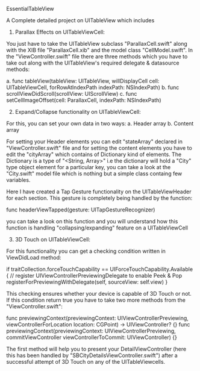 EssentialTableView

A Complete detailed project on UITableView which includes

1. Parallax Effects on UITableViewCell: 

You just have to take the UITableView subclass "ParallaxCell.swift" along with the XIB file "ParallaxCell.xib" and the
model class "CellModel.swift". In the "ViewController.swift" file there are three methods which you have to take out along
with the UITableView's required delegate & datasource methods:

a. func tableView(tableView: UITableView, willDisplayCell cell: UITableViewCell, forRowAtIndexPath indexPath: NSIndexPath)
b. func scrollViewDidScroll(scrollView: UIScrollView)
c. func setCellImageOffset(cell: ParallaxCell, indexPath: NSIndexPath)



2. Expand/Collapse functionality on UITableViewCell:

For this, you can set your own data in two ways:
a. Header array
b. Content array

For setting your Header elements you can edit "stateArray" declared in "ViewController.swift" file and for setting
the content elements you have to edit the "cityArray" which contains of Dictionary kind of elements.
The Dictionary is a type of "<String, Array<City>>" i.e the dictionary will hold a "City" type object element for a 
particular key, you can take a look at the "City.swift" model file which is nothing but a simple class containg few variables.

Here I have created a Tap Gesture functionality on the UITableViewHeader for each section.
This gesture is completely being handled by the function:

func headerViewTapped(gesture: UITapGestureRecognizer)

you can take a look on this function and you will understand how this function is handling "collapsing/expanding" feature
on a UITableViewCell



3. 3D Touch on UITableViewCell:

For this functionality you can get a checking condition written in ViewDidLoad method:

if traitCollection.forceTouchCapability == UIForceTouchCapability.Available {
  // register UIViewControllerPreviewingDelegate to enable Peek & Pop
  registerForPreviewingWithDelegate(self, sourceView: self.view)
}

This checking ensures whether your device is capable of 3D Touch or not.
If this condition return true you have to take two more methods from the "ViewController.swift":

func previewingContext(previewingContext: UIViewControllerPreviewing, viewControllerForLocation location: CGPoint) -> UIViewController? {}
func previewingContext(previewingContext: UIViewControllerPreviewing, commitViewController viewControllerToCommit: UIViewController) {}

The first method will help you to present your DetailViewController (here this has been handled by "SBCityDetailsViewController.swift")
after a successful attempt of 3D Touch on any of the UITableViewcells.
